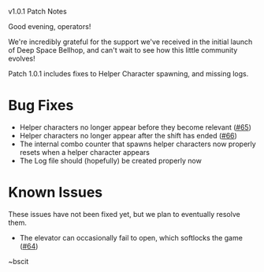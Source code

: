 v1.0.1 Patch Notes

Good evening, operators!

We're incredibly grateful for the support we've received in the initial launch of Deep Space Bellhop, and can't wait to see how this little community evolves!

Patch 1.0.1 includes fixes to Helper Character spawning, and missing logs.

# Bug Fixes

- Helper characters no longer appear before they become relevant ([#65](https://github.com/parallas/DeepSpaceBellhop/issues/65))
- Helper characters no longer appear after the shift has ended ([#66](https://github.com/parallas/DeepSpaceBellhop/issues/66))
- The internal combo counter that spawns helper characters now properly resets when a helper character appears
- The Log file should (hopefully) be created properly now


# Known Issues
These issues have not been fixed yet, but we plan to eventually resolve them.

- The elevator can occasionally fail to open, which softlocks the game ([#64](https://github.com/parallas/DeepSpaceBellhop/issues/64))


~bscit
